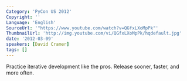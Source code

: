 ```yaml
---
Category: 'PyCon US 2012'
Copyright: ''
Language: 'English'
SourceUrl: '"https://www.youtube.com/watch?v=QGfxLXoMpPk"'
ThumbnailUrl: 'http://img.youtube.com/vi/QGfxLXoMpPk/hqdefault.jpg'
date: '2012-03-09'
speakers: [David Cramer]
tags: []
---
```

Practice iterative development like the pros. Release sooner, faster, and more
often.

